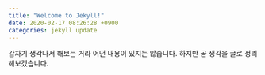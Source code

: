 ```yaml
---
title: "Welcome to Jekyll!"
date: 2020-02-17 08:26:28 +0900
categories: jekyll update
---
```


갑자기 생각나서 해보는 거라 어떤 내용이 있지는 않습니다.
하지만 곧 생각을 글로 정리해보겠습니다.
